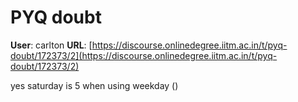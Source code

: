 # PYQ doubt

**User**: carlton
**URL**: [https://discourse.onlinedegree.iitm.ac.in/t/pyq-doubt/172373/2](https://discourse.onlinedegree.iitm.ac.in/t/pyq-doubt/172373/2)

yes saturday is 5 when using weekday ()

